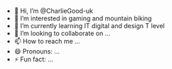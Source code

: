 - 👋 Hi, I’m @CharlieGood-uk
- 👀 I’m interested in gaming and mountain biking
- 🌱 I’m currently learning IT digital and design T level
- 💞️ I’m looking to collaborate on ...
- 📫 How to reach me ...
- 😄 Pronouns: ...
- ⚡ Fun fact: ...

<!---
CharlieGood-uk/CharlieGood-uk is a ✨ special ✨ repository because its `README.md` (this file) appears on your GitHub profile.
You can click the Preview link to take a look at your changes.
--->
